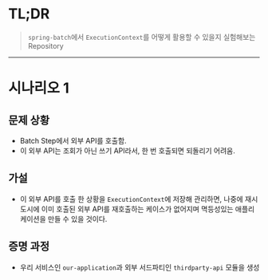 # TL;DR

> `spring-batch`에서 `ExecutionContext`를 어떻게 활용할 수 있을지 실험해보는 Repository

---

# 시나리오 1

## 문제 상황

- Batch Step에서 외부 API를 호출함.
- 이 외부 API는 조회가 아닌 쓰기 API라서, 한 번 호출되면 되돌리기 어려움.

## 가설

- 이 외부 API를 호출 한 상황을 `ExecutionContext`에 저장해 관리하면, 나중에 재시도시에 이미 호출된 외부 API를 재호출하는 케이스가 없어지며 멱등성있는 애플리케이션을 만들 수 있을 것이다.

## 증명 과정

- 우리 서비스인 `our-application`과 외부 서드파티인 `thirdparty-api` 모듈을 생성 
